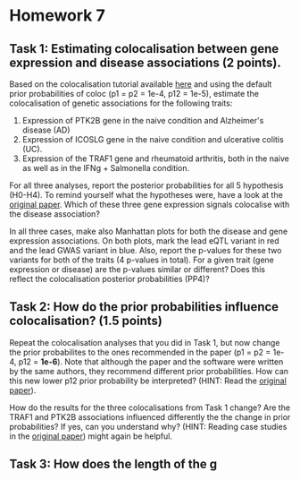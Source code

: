 # Homework 7

## Task 1: Estimating colocalisation between gene expression and disease associations (2 points).

Based on the colocalisation tutorial available [here](https://github.com/kauralasoo/MTAT.03.239_Bioinformatics/blob/master/colocalisation/Introduction_to_coloc.md) and using the default prior probabilities of coloc (p1 = p2 = 1e-4, p12 = 1e-5), estimate the colocalisation of genetic associations for the following traits:

 1. Expression of PTK2B gene in the naive condition and Alzheimer's disease (AD)
 2. Expression of ICOSLG gene in the naive condition and ulcerative colitis (UC).
 3. Expression of the TRAF1 gene and rheumatoid arthritis, both in the naive as well as in the IFNg + Salmonella condition.

For all three analyses, report the posterior probabilities for all 5 hypothesis (H0-H4). To remind yourself what the hypotheses  were, have a look at the [original paper](http://journals.plos.org/plosgenetics/article?id=10.1371/journal.pgen.1004383).  Which of these three gene expression signals colocalise with the disease association?

In all three cases, make also Manhattan plots for both the disease and gene expression associations. On both plots, mark the lead eQTL variant in red and the lead GWAS variant in blue. Also, report the p-values for these two variants for both of the traits (4 p-values in total). For a given trait (gene expression or disease) are the p-values similar or different? Does this reflect the colocalisation posterior probabilities (PP4)?

## Task 2: How do the prior probabilities influence colocalisation? (1.5 points)

Repeat the colocalisation analyses that you did in Task 1, but now change the prior probabilites to the ones recommended in the paper (p1 = p2 = 1e-4, p12 = **1e-6**). Note that although the paper and the software were written by the same authors, they recommend different prior probabilities. How can this new lower p12 prior probability be interpreted? (HINT: Read the [original paper](%28http://journals.plos.org/plosgenetics/article?id=10.1371/journal.pgen.1004383)). 

How do the results for the three colocalisations from Task 1 change? Are the TRAF1 and PTK2B associations influenced differently the the change in prior probabilities? If yes, can you understand why?  (HINT: Reading case studies in the [original paper](%28http://journals.plos.org/plosgenetics/article?id=10.1371/journal.pgen.1004383)) might again be helpful. 

## Task 3: How does the length of the g


<!--stackedit_data:
eyJoaXN0b3J5IjpbMTQ1ODAxMDUzOCwtODc2MTQxMDc2LDIwMz
EzMzcxLC0xNTI3ODI1MDAxXX0=
-->